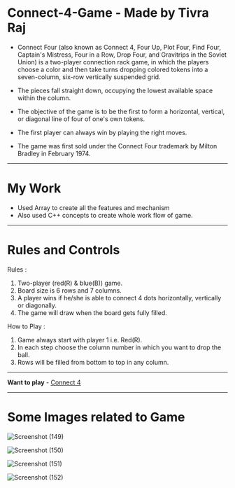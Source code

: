# Connect-4-Game - Made by Tivra Raj

- Connect Four (also known as Connect 4, Four Up, Plot Four, Find Four, Captain's Mistress, Four in a Row, Drop Four, and Gravitrips in the Soviet Union) is a two-player connection rack game, in which the players choose a color and then take turns dropping colored tokens into a seven-column, six-row vertically suspended grid. 

- The pieces fall straight down, occupying the lowest available space within the column. 

- The objective of the game is to be the first to form a horizontal, vertical, or diagonal line of four of one's own tokens. 

- The first player can always win by playing the right moves.

- The game was first sold under the Connect Four trademark by Milton Bradley in February 1974.

---

# My Work

- Used Array to create all the features and mechanism
- Also used C++ concepts to create whole work flow of game.

---

# Rules and Controls
  
  Rules : 
  
  1. Two-player (red(R) & blue(B)) game.
  2. Board size is 6 rows and 7 columns.
  3. A player wins if he/she is able to connect 4 dots horizontally, vertically or diagonally.
  4. The game will draw when the board gets fully filled.
  
  How to Play :
  
  1. Game always start with player 1 i.e. Red(R).
  2. In each step choose the column number in which you want to drop the ball.
  3. Rows will be filled from bottom to top in any column.

---

**Want to play** - <a href="https://replit.com/@RajGaming5/Project-Connect4#main.cpp" taget = blank>Connect 4</a> 

---

# Some Images related to Game

![Screenshot (149)](https://user-images.githubusercontent.com/107213542/232157205-29dd8c84-a705-4a52-8f1e-69a2ddab0c39.png)

![Screenshot (150)](https://user-images.githubusercontent.com/107213542/232157242-a2650533-f5fb-41e3-84dd-411e9aadde3c.png)

![Screenshot (151)](https://user-images.githubusercontent.com/107213542/232157257-58577c53-2fd2-4ed6-8e46-4a0715924fe6.png)

![Screenshot (152)](https://user-images.githubusercontent.com/107213542/232157276-39f8a36f-afd0-46d4-aa90-caac05ef2d8b.png)
